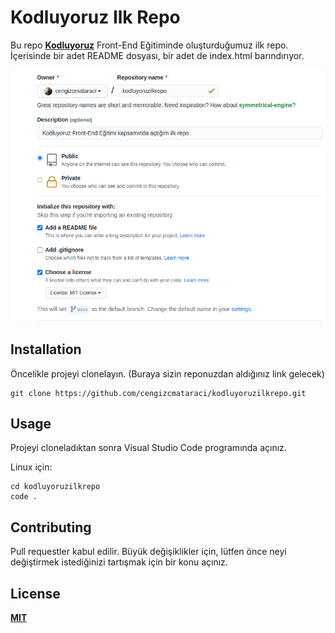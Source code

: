 
# Kodluyoruz Ilk Repo

  

Bu repo **[Kodluyoruz](https://kodluyoruz.org)** Front-End Eğitiminde oluşturduğumuz ilk repo. İçerisinde bir adet README dosyası, bir adet de index.html barındırıyor.

  
![image](https://github.com/Kodluyoruz/taskforce/blob/main/git/odev1/figures/github.png)


## Installation

  

Öncelikle projeyi clonelayın. (Buraya sizin reponuzdan aldığınız link gelecek)

  

```
git clone https://github.com/cengizcmataraci/kodluyoruzilkrepo.git
```

  

## Usage

  

Projeyi cloneladıktan sonra Visual Studio Code programında açınız.

  

Linux için:

```
cd kodluyoruzilkrepo
code .
```

## Contributing

  

Pull requestler kabul edilir. Büyük değişiklikler için, lütfen önce neyi değiştirmek istediğinizi tartışmak için bir konu açınız.

  

## License

  
**[MIT](https://choosealicense.com/licenses/mit/)**
